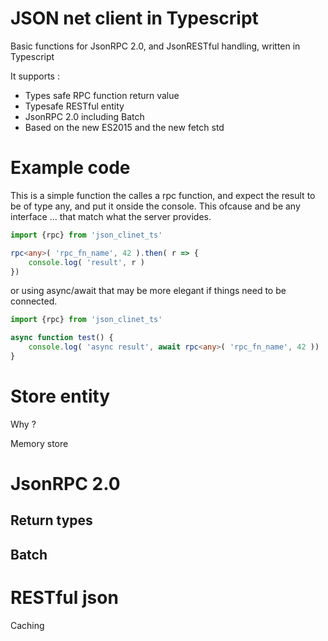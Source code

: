 # JSON net client in Typescript

Basic functions for JsonRPC 2.0, and JsonRESTful handling, written in Typescript

It supports :

 * Types safe RPC function return value
 * Typesafe RESTful entity
 * JsonRPC 2.0 including Batch
 * Based on the new ES2015 and the new fetch std

# Example code

This is a simple function the calles a rpc function, and expect the result to be of type any, and put it onside the console. This ofcause and be any interface ... that match what the server provides.

```typescript
import {rpc} from 'json_clinet_ts'

rpc<any>( 'rpc_fn_name', 42 ).then( r => {
    console.log( 'result', r )
})
``` 

or using async/await that may be more elegant if things need to be connected.

```typescript
import {rpc} from 'json_clinet_ts'

async function test() {
    console.log( 'async result', await rpc<any>( 'rpc_fn_name', 42 ))
}
```

# Store entity

Why ?

Memory store

# JsonRPC 2.0

## Return types

## Batch

# RESTful json 

Caching